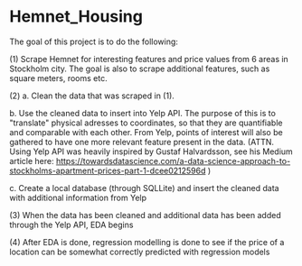 # Hemnet_Housing
The goal of this project is to do the following:

(1) Scrape Hemnet for interesting features and price values from 6 areas in Stockholm city. The goal is also to scrape additional features, such as square meters, rooms etc. 

(2) 
a. Clean the data that was scraped in (1).

b. Use the cleaned data to insert into Yelp API. The purpose of this is to "translate" physical adresses to coordinates, so that they are quantifiable and comparable with each other. From Yelp, points of interest will also be gathered to have one more relevant feature present in the data. (ATTN. Using Yelp API was heavily inspired by Gustaf Halvardsson, see his Medium article here: https://towardsdatascience.com/a-data-science-approach-to-stockholms-apartment-prices-part-1-dcee0212596d )

c. Create a local database (through SQLLite) and insert the cleaned data with additional information from Yelp

(3) When the data has been cleaned and additional data has been added through the Yelp API, EDA begins

(4) After EDA is done, regression modelling is done to see if the price of a location can be somewhat correctly predicted with regression models
